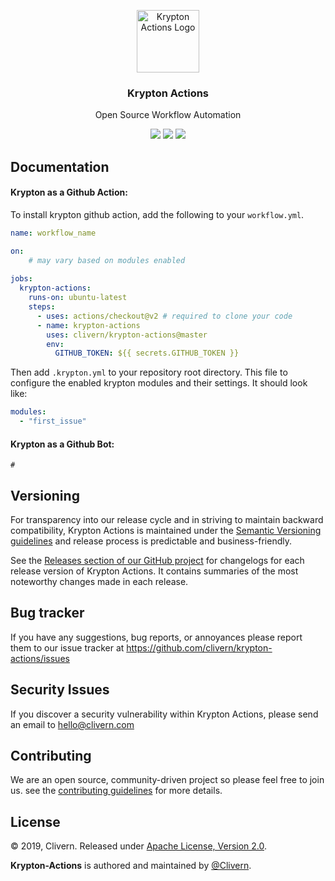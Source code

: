 <p align="center">
    <img alt="Krypton Actions Logo" src="https://raw.githubusercontent.com/Clivern/krypton-actions/master/assets/images/logo.png" height="100" />
    <h3 align="center">Krypton Actions</h3>
    <p align="center">Open Source Workflow Automation</p>
    <p align="center">
        <a href="https://travis-ci.org/Clivern/krypton-actions"><img src="https://travis-ci.org/Clivern/krypton-actions.svg?branch=master"></a>
        <a href="https://github.com/Clivern/krypton-actions/releases"><img src="https://img.shields.io/badge/Version-0.2.1-red.svg"></a>
        <a href="https://github.com/Clivern/krypton-actions/blob/master/LICENSE"><img src="https://img.shields.io/badge/LICENSE-Apache--2.0-orange.svg"></a>
    </p>
</p>

## Documentation

#### Krypton as a Github Action:

To install krypton github action, add the following to your `workflow.yml`.

```yml
name: workflow_name

on:
    # may vary based on modules enabled
    
jobs:
  krypton-actions:
    runs-on: ubuntu-latest
    steps:
      - uses: actions/checkout@v2 # required to clone your code
      - name: krypton-actions
        uses: clivern/krypton-actions@master
        env:
          GITHUB_TOKEN: ${{ secrets.GITHUB_TOKEN }}
```

Then add `.krypton.yml` to your repository root directory. This file to configure the enabled krypton modules and their settings. It should look like:

```yml
modules:
  - "first_issue"
```

#### Krypton as a Github Bot:

```
#
```


## Versioning

For transparency into our release cycle and in striving to maintain backward compatibility, Krypton Actions is maintained under the [Semantic Versioning guidelines](https://semver.org/) and release process is predictable and business-friendly.

See the [Releases section of our GitHub project](https://github.com/clivern/krypton-actions/releases) for changelogs for each release version of Krypton Actions. It contains summaries of the most noteworthy changes made in each release.


## Bug tracker

If you have any suggestions, bug reports, or annoyances please report them to our issue tracker at https://github.com/clivern/krypton-actions/issues


## Security Issues

If you discover a security vulnerability within Krypton Actions, please send an email to [hello@clivern.com](mailto:hello@clivern.com)


## Contributing

We are an open source, community-driven project so please feel free to join us. see the [contributing guidelines](CONTRIBUTING.md) for more details.


## License

© 2019, Clivern. Released under [Apache License, Version 2.0](https://www.apache.org/licenses/LICENSE-2.0).

**Krypton-Actions** is authored and maintained by [@Clivern](https://github.com/clivern).
